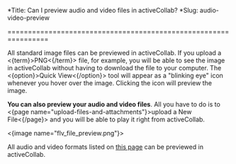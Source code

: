 *Title: Can I preview audio and video files in activeCollab?
*Slug: audio-video-preview

================================================================

All standard image files can be previewed in activeCollab. If you upload a <{term}>PNG<{/term}> file, for example, you will be able to see the image in activeCollab without having to download the file to your computer.  The <{option}>Quick View<{/option}> tool will appear as a  "blinking eye" icon whenever you hover over the image. Clicking the icon will preview the image.

**You can also preview your audio and video files**. All you have to do is to <{page name="upload-files-and-attachments"}>upload a New File<{/page}> and you will be able to play it right from activeCollab.

<{image name="flv_file_preview.png"}>

All audio and video formats listed on <a href="http://www.longtailvideo.com/support/jw-player/28836/media-format-support">this page</a> can be previewed in activeCollab.